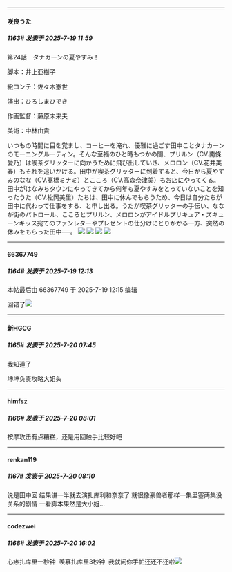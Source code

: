 ﻿
*****

####  咲良うた  
##### 1163#       发表于 2025-7-19 11:59

第24話　タナカーンの夏やすみ！

脚本：井上亜樹子

絵コンテ：佐々木憲世

演出：ひろしまひでき

作画監督：藤原未来夫

美術：中林由貴

いつもの時間に目を覚まし、コーヒーを淹れ、優雅に過ごす田中ことタナカーンのモーニングルーティン。そんな至福のひと時もつかの間、プリルン（CV.南條愛乃）は喫茶グリッターに向かうために飛び出していき、メロロン（CV.花井美春）もそれを追いかける。田中が喫茶グリッターに到着すると、今日から夏やすみのなな（CV.髙橋ミナミ）とこころ（CV.高森奈津美）もお店にやってくる。田中がはなみちタウンにやってきてから何年も夏やすみをとっていないことを知ったうた（CV.松岡美里）たちは、田中に休んでもらうため、今日は自分たちが田中に代わって仕事をする、と申し出る。うたが喫茶グリッターの手伝い、ななが街のパトロール、こころとプリルン、メロロンがアイドルプリキュア・ズキューンキッス宛てのファンレターやプレゼントの仕分けにとりかかる一方、突然の休みをもらった田中──。
<img src="https://files.catbox.moe/gw1ep8.jpg" referrerpolicy="no-referrer">
<img src="https://files.catbox.moe/himpwc.jpg" referrerpolicy="no-referrer">
<img src="https://files.catbox.moe/lo00h6.jpg" referrerpolicy="no-referrer">
<img src="https://files.catbox.moe/xpt29w.jpg" referrerpolicy="no-referrer">


*****

####  66367749  
##### 1164#       发表于 2025-7-19 12:13

 本帖最后由 66367749 于 2025-7-19 12:15 编辑 

回错了<img src="https://static.stage1st.com/image/smiley/face2017/009.gif" referrerpolicy="no-referrer">


*****

####  新HGCG  
##### 1165#       发表于 2025-7-20 07:45

我知道了

坤坤负责攻略大姐头


*****

####  himfsz  
##### 1166#       发表于 2025-7-20 08:01

按摩攻击有点糟糕，还是用回触手比较好吧


*****

####  renkan119  
##### 1167#       发表于 2025-7-20 08:10

说是田中回 结果讲一半就去演扎库利和奈奈了 就很像豪兽者那样一集里塞两集没关系的剧情 一看脚本果然是大小姐…


*****

####  codezwei  
##### 1168#       发表于 2025-7-20 16:02

心疼扎库里一秒钟  羡慕扎库里3秒钟  我就问你手帕还还不还啦<img src="https://static.stage1st.com/image/smiley/face2017/037.png" referrerpolicy="no-referrer">

